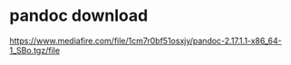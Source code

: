 # pandoc download 
https://www.mediafire.com/file/1cm7r0bf51osxjy/pandoc-2.17.1.1-x86_64-1_SBo.tgz/file
